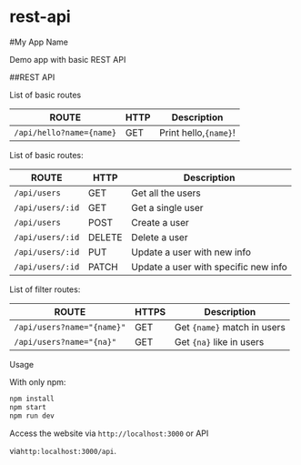 # rest-api

#My App Name

Demo app with basic REST API


##REST API

List of basic routes


ROUTE | HTTP | Description
------|------|------------
`/api/hello?name={name}`|GET|Print hello,`{name}`!

List of basic routes:

ROUTE|HTTP|Description
-----|----|-----------
`/api/users`|GET|Get all the users
`/api/users/:id`|GET|Get a single user
`/api/users`|POST|Create a user
`/api/users/:id`|DELETE|Delete a user
`/api/users/:id`|PUT|Update a user with new info
`/api/users/:id`|PATCH|Update a user with specific new info

List of filter routes:

ROUTE|HTTPS|Description
-----|---|---|
`/api/users?name="{name}"`|GET|Get `{name}` match in users
`/api/users?name="{na}"`|GET|Get `{na}` like in users

Usage

With only npm:

```javascript
npm install
npm start
npm run dev
```

Access the website via `http://localhost:3000` or API

via`http:localhost:3000/api`.